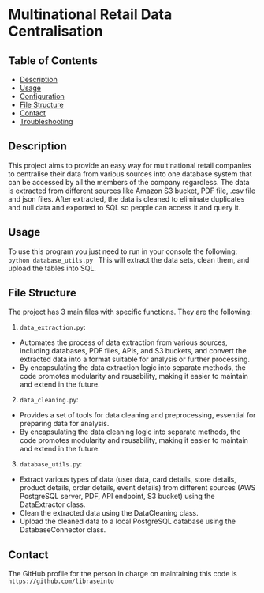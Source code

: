 # Multinational Retail Data Centralisation

## Table of Contents
- [Description](#description)
- [Usage](#usage)
- [Configuration](#configuration)
- [File Structure](#file-structure)
- [Contact](#contact)
- [Troubleshooting](#troubleshooting)

## Description
This project aims to provide an easy way for multinational retail companies to centralise their data from various sources into one database system that can be accessed by all the members of the company regardless.
The data is extracted from different sources like Amazon S3 bucket, PDF file, .csv file and json files.
After extracted, the data is cleaned to eliminate duplicates and null data and exported to SQL so people can access it and query it.

## Usage
To use this program you just need to run in your console the following:
`python database_utils.py `
This will extract the data sets, clean them, and upload the tables into SQL.

## File Structure
The project has 3 main files with specific functions. They are the following:
1. `data_extraction.py`: 
- Automates the process of data extraction from various sources, including databases, PDF files, APIs, and S3 buckets, and convert the extracted data into a format suitable for analysis or further processing.
- By encapsulating the data extraction logic into separate methods, the code promotes modularity and reusability, making it easier to maintain and extend in the future.
2. `data_cleaning.py`:
- Provides a set of tools for data cleaning and preprocessing, essential for preparing data for analysis.
- By encapsulating the data cleaning logic into separate methods, the code promotes modularity and reusability, making it easier to maintain and extend in the future.
3. `database_utils.py`:
- Extract various types of data (user data, card details, store details, product details, order details, event details) from different sources (AWS PostgreSQL server, PDF, API endpoint, S3 bucket) using the DataExtractor class.
- Clean the extracted data using the DataCleaning class.
- Upload the cleaned data to a local PostgreSQL database using the DatabaseConnector class.

## Contact
The GitHub profile for the person in charge on maintaining this code is `https://github.com/libraseinto`








